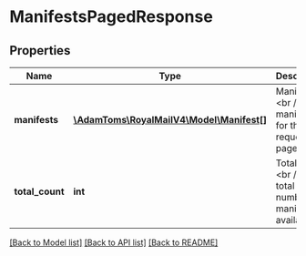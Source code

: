 # ManifestsPagedResponse

## Properties
Name | Type | Description | Notes
------------ | ------------- | ------------- | -------------
**manifests** | [**\AdamToms\RoyalMailV4\Model\Manifest[]**](Manifest.md) | Manifests &lt;br /&gt;The manifests for the requested page only. | 
**total_count** | **int** | Total Count &lt;br /&gt;The total number of manifests available | 

[[Back to Model list]](../../README.md#documentation-for-models) [[Back to API list]](../../README.md#documentation-for-api-endpoints) [[Back to README]](../../README.md)

